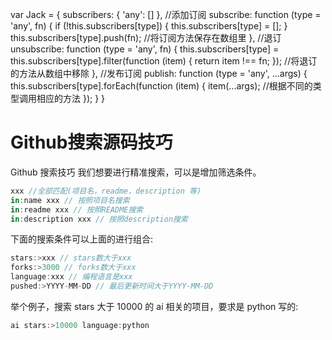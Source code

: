 var Jack = {
    subscribers: {
        'any': []
    },
	//添加订阅
    subscribe: function (type = 'any', fn) {
        if (!this.subscribers[type]) {
            this.subscribers[type] = [];
        }
        this.subscribers[type].push(fn); //将订阅方法保存在数组里
    },
	//退订
    unsubscribe: function (type = 'any', fn) {
        this.subscribers[type] =
            this.subscribers[type].filter(function (item) { 
                return item !== fn;
            }); //将退订的方法从数组中移除
    },
	//发布订阅
    publish: function (type = 'any', ...args) {
        this.subscribers[type].forEach(function (item) { 
            item(...args);	//根据不同的类型调用相应的方法
        });
    }
}


# Github搜索源码技巧
Github 搜索技巧
我们想要进行精准搜索，可以是增加筛选条件。

```javascript
xxx //全部匹配(项目名，readme，description 等)
in:name xxx // 按照项目名搜索
in:readme xxx // 按照README搜索
in:description xxx // 按照description搜索
```
下面的搜索条件可以上面的进行组合:
```javascript
stars:>xxx // stars数大于xxx
forks:>3000 // forks数大于xxx
language:xxx // 编程语言是xxx
pushed:>YYYY-MM-DD // 最后更新时间大于YYYY-MM-DD
```
举个例子，搜索 stars 大于 10000 的 ai 相关的项目，要求是 python 写的:
```javascript
ai stars:>10000 language:python
```